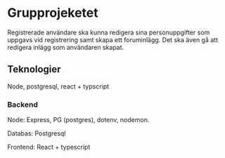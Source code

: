 # Grupprojeketet

Registrerade användare ska kunna redigera sina personuppgifter som uppgavs vid registrering samt skapa ett foruminlägg.
Det ska även gå att redigera inlägg som användaren skapat.

## Teknologier

Node, postgresql, react + typscript

### Backend

Node: Express, PG (postgres), dotenv, nodemon.

Databas: Postgresql

Frontend: React + typescript
